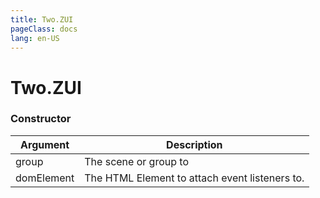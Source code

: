 ```yaml
---
title: Two.ZUI
pageClass: docs
lang: en-US
---
```


# Two.ZUI






<div class="meta">
  <custom-button text="Source" type="source" href="https://github.com/jonobr1/two.js/blob/main/extras/jsm/zui.js" />
</div>


<carbon-ads />


### Constructor


| Argument | Description |
| ---- | ----------- |
|  group  | The scene or group to |
|  domElement  | The HTML Element to attach event listeners to. |


